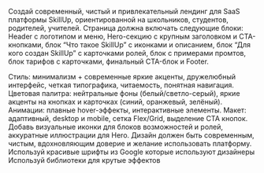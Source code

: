 Создай современный, чистый и привлекательный лендинг для SaaS платформы SkillUp, ориентированной на школьников, студентов, родителей, учителей. 
Страница должна включать следующие блоки: Header с логотипом и меню, Hero-секцию с крупным заголовком и CTA-кнопками, блок “Что такое SkillUp” с иконками и описанием, блок “Для кого создан SkillUp” с карточками ролей, блок с примерами промтов, блок тарифов с карточками, финальный CTA-блок и Footer. 

Стиль: минимализм + современные яркие акценты, дружелюбный интерфейс, четкая типографика, читаемость, понятная навигация. 
Цветовая палитра: нейтральные фоны (белый/светло-серый), яркие акценты на кнопках и карточках (синий, оранжевый, зелёный). 
Анимации: плавные hover-эффекты, интерактивные элементы. 
Макет: адаптивный, desktop и mobile, сетка Flex/Grid, выделение CTA кнопок. 
Добавь визуальные иконки для блоков возможностей и ролей, аккуратные иллюстрации для Hero. 
Дизайн должен быть современным, чистым, вдохновляющим доверие и желание использовать платформу.
Используй красивые шрифты из Google которые используют дизайнеры
Используй библиотеки для крутые эффектов
